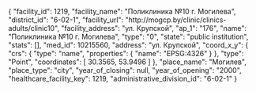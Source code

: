 {
    "facility_id": 1219,
    "facility_name": "Поликлиника №10 г. Могилева",
    "district_id": "6-02-1",
    "facility_url": "http:\/\/mogcp.by\/clinic\/clinics-adults\/clinic10",
    "facility_address": "ул. Крупской",
    "ap_1": "176",
    "name": "Поликлиника №10 г. Могилева",
    "type": "0",
    "state": "public institution",
    "stats": [],
    "med_id": 10215560,
    "address": "ул. Крупской",
    "coord_x_y": {
        "crs": {
            "type": "name",
            "properties": {
                "name": "EPSG:4326"
            }
        },
        "type": "Point",
        "coordinates": [
            30.3565,
            53.9496
        ]
    },
    "place_name": "Могилев",
    "place_type": "city",
    "year_of_closing": null,
    "year_of_opening": "2000",
    "healthcare_facility_key": 1219,
    "administrative_division_id": "6-02-1"
}